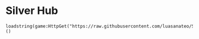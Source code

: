 # Silver Hub

```
loadstring(game:HttpGet("https://raw.githubusercontent.com/luasanateo/SilverHub/refs/heads/main/loader.lua"))()
```
